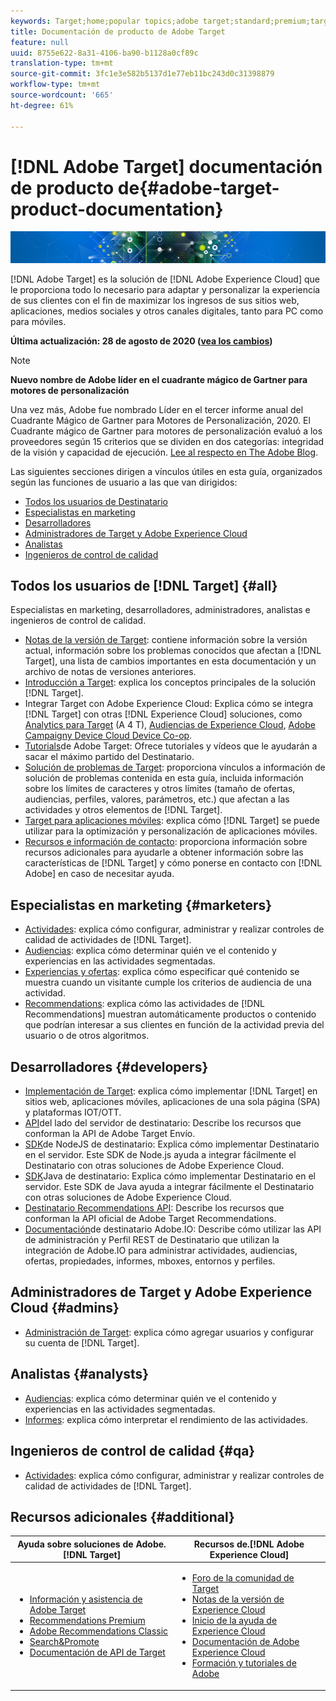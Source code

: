 ```yaml
---
keywords: Target;home;popular topics;adobe target;standard;premium;target documentation;adobe target documentation
title: Documentación de producto de Adobe Target
feature: null
uuid: 8755e622-8a31-4106-ba90-b1128a0cf89c
translation-type: tm+mt
source-git-commit: 3fc1e3e582b5137d1e77eb11bc243d0c31398879
workflow-type: tm+mt
source-wordcount: '665'
ht-degree: 61%

---
```



# [!DNL Adobe Target] documentación de producto de{#adobe-target-product-documentation}

![pancarta](assets/target-home-banner-simple.png)

[!DNL Adobe Target] es la solución de [!DNL Adobe Experience Cloud] que le proporciona todo lo necesario para adaptar y personalizar la experiencia de sus clientes con el fin de maximizar los ingresos de sus sitios web, aplicaciones, medios sociales y otros canales digitales, tanto para PC como para móviles.

**Última actualización: 28 de agosto de 2020 ([vea los cambios](r-release-notes/doc-change.md))**

>[!NOTE]
>
>**Nuevo nombre de Adobe líder en el cuadrante mágico de Gartner para motores de personalización**
>
>Una vez más, Adobe fue nombrado Líder en el tercer informe anual del Cuadrante Mágico de Gartner para Motores de Personalización, 2020. El Cuadrante mágico de Gartner para motores de personalización evaluó a los proveedores según 15 criterios que se dividen en dos categorías: integridad de la visión y capacidad de ejecución. [Lee al respecto en The Adobe Blog](https://theblog.adobe.com/adobe-again-named-leader-in-gartner-magic-quadrant-for-personalization-engines/).

Las siguientes secciones dirigen a vínculos útiles en esta guía, organizados según las funciones de usuario a las que van dirigidos:

- [Todos los usuarios de Destinatario](#all)
- [Especialistas en marketing](#marketers)
- [Desarrolladores](#developers)
- [Administradores de Target y Adobe Experience Cloud](#admins)
- [Analistas](#analysts)
- [Ingenieros de control de calidad](#qa)

## Todos los usuarios de [!DNL Target] {#all}

Especialistas en marketing, desarrolladores, administradores, analistas e ingenieros de control de calidad.

- [Notas de la versión de Target](r-release-notes/release-notes.md): contiene información sobre la versión actual, información sobre los problemas conocidos que afectan a [!DNL Target], una lista de cambios importantes en esta documentación y un archivo de notas de versiones anteriores.
- [Introducción a Target](c-intro/intro.md): explica los conceptos principales de la solución [!DNL Target].
- Integrar Target con Adobe Experience Cloud: Explica cómo se integra [!DNL Target] con otras [!DNL Experience Cloud] soluciones, como [Analytics para Target](/help/c-integrating-target-with-mac/a4t/a4t.md) (A 4 T), [Audiencias de Experience Cloud](/help/c-integrating-target-with-mac/mmp.md), [Adobe Campaign](/help/c-integrating-target-with-mac/campaign-and-target.md)[y Device Cloud Device Co-op](/help/c-integrating-target-with-mac/experience-cloud-device-co-op.md).
- [Tutorials](https://docs.adobe.com/content/help/en/target-learn/tutorials/overview.html)de Adobe Target: Ofrece tutoriales y vídeos que le ayudarán a sacar el máximo partido del Destinatario.
- [Solución de problemas de Target](r-troubleshooting-target/troubleshooting-target.md): proporciona vínculos a información de solución de problemas contenida en esta guía, incluida información sobre los límites de caracteres y otros límites (tamaño de ofertas, audiencias, perfiles, valores, parámetros, etc.) que afectan a las actividades y otros elementos de [!DNL Target].
- [Target para aplicaciones móviles](c-target-mobile-app/target-mobile-app.md): explica cómo [!DNL Target] se puede utilizar para la optimización y personalización de aplicaciones móviles.
- [Recursos e información de contacto](cmp-resources-and-contact-information.md): proporciona información sobre recursos adicionales para ayudarle a obtener información sobre las características de [!DNL Target] y cómo ponerse en contacto con [!DNL Adobe] en caso de necesitar ayuda.

## Especialistas en marketing {#marketers}

- [Actividades](c-activities/activities.md): explica cómo configurar, administrar y realizar controles de calidad de actividades de [!DNL Target].
- [Audiencias](c-target/target.md): explica cómo determinar quién ve el contenido y experiencias en las actividades segmentadas.
- [Experiencias y ofertas](c-experiences/experiences.md): explica cómo especificar qué contenido se muestra cuando un visitante cumple los criterios de audiencia de una actividad.
- [Recommendations](c-recommendations/recommendations.md): explica cómo las actividades de [!DNL Recommendations] muestran automáticamente productos o contenido que podrían interesar a sus clientes en función de la actividad previa del usuario o de otros algoritmos.

## Desarrolladores {#developers}

- [Implementación de Target](c-implementing-target/implementing-target.md): explica cómo implementar [!DNL Target] en sitios web, aplicaciones móviles, aplicaciones de una sola página (SPA) y plataformas IOT/OTT.
- [API](https://developers.adobetarget.com/api/delivery-api/)del lado del servidor de destinatario: Describe los recursos que conforman la API de Adobe Target Envío.
- [SDK](https://github.com/adobe/target-nodejs-sdk)de NodeJS de destinatario: Explica cómo implementar Destinatario en el servidor. Este SDK de Node.js ayuda a integrar fácilmente el Destinatario con otras soluciones de Adobe Experience Cloud.
- [SDK](https://github.com/adobe/target-java-sdk)Java de destinatario: Explica cómo implementar Destinatario en el servidor. Este SDK de Java ayuda a integrar fácilmente el Destinatario con otras soluciones de Adobe Experience Cloud.
- [Destinatario Recommendations API](https://developers.adobetarget.com/api/recommendations/): Describe los recursos que conforman la API oficial de Adobe Target Recommendations.
- [Documentación](http://developers.adobetarget.com/api/#introduction)de destinatario Adobe.IO: Describe cómo utilizar las API de administración y Perfil REST de Destinatario que utilizan la integración de Adobe.IO para administrar actividades, audiencias, ofertas, propiedades, informes, mboxes, entornos y perfiles.

## Administradores de Target y Adobe Experience Cloud {#admins}

- [Administración de Target](administrating-target/administrating-target.md): explica cómo agregar usuarios y configurar su cuenta de [!DNL Target].

## Analistas {#analysts}

- [Audiencias](c-target/target.md): explica cómo determinar quién ve el contenido y experiencias en las actividades segmentadas.
- [Informes](c-reports/reports.md): explica cómo interpretar el rendimiento de las actividades.

## Ingenieros de control de calidad {#qa}

- [Actividades](c-activities/activities.md): explica cómo configurar, administrar y realizar controles de calidad de actividades de [!DNL Target].

## Recursos adicionales {#additional}

| Ayuda sobre soluciones de Adobe.[!DNL Target] | Recursos de.[!DNL Adobe Experience Cloud] |
|--- |--- |
| <ul><li>[Información y asistencia de Adobe Target](https://helpx.adobe.com/es/support/target.html)</li><li>[Recommendations Premium](c-recommendations/recommendations.md)</li><li>[Adobe Recommendations Classic](/help/assets/adobe-recommendations-classic.pdf)</li><li>[Search&amp;Promote](https://docs.adobe.com/content/help/en/search-promote/using/sp-home.html)</li><li>[Documentación de API de Target](c-implementing-target/c-api-and-sdk-overview/api-and-sdk-overview.md)</li></ul> | <ul><li>[Foro de la comunidad de Target](https://forums.adobe.com/community/experience-cloud/marketing-cloud/target)</li><li>[Notas de la versión de Experience Cloud](https://docs.adobe.com/content/help/en/release-notes/experience-cloud/current.html)</li><li>[Inicio de la ayuda de Experience Cloud](https://helpx.adobe.com/support/experience-cloud.html)</li><li>[Documentación de Adobe Experience Cloud](https://docs.adobe.com/content/help/en/experience-cloud/user-guides/home.html)</li><li>[Formación y tutoriales de Adobe](https://helpx.adobe.com/learning.html?promoid=KAUDK)</li></ul> |  |
